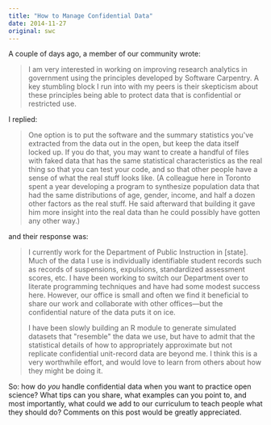 ```yaml
---
title: "How to Manage Confidential Data"
date: 2014-11-27
original: swc
---
```

<p>
  A couple of days ago,
  a member of our community wrote:
</p>
<blockquote>
  <p>
    I am very interested in working on improving research analytics in government
    using the principles developed by Software Carpentry.
    A key stumbling block I run into with my peers is their skepticism
    about these principles being able to protect data
    that is confidential or restricted use.
  </p>
</blockquote>
<p>
  I replied:
</p>
<blockquote>
  <p>
    One option is to put the software and the summary statistics you've extracted from the data out in the open,
    but keep the data itself locked up.
    If you do that,
    you may want to create a handful of files with faked data
    that has the same statistical characteristics as the real thing so that you can test your code,
    and so that other people have a sense of what the real stuff looks like.
    (A colleague here in Toronto spent a year developing a program to synthesize population data
    that had the same distributions of age, gender, income, and half a dozen other factors as the real stuff.
    He said afterward that building it gave him more insight into the real data
    than he could possibly have gotten any other way.)
  </p>
</blockquote>
<p>
  and their response was:
</p>
<blockquote>
  <p>
    I currently work for the Department of Public Instruction in [state].
    Much of the data I use is individually identifiable student records
    such as records of suspensions, expulsions, standardized assessment scores, etc.
    I have been working to switch our Department over to literate programming techniques
    and have had some modest success here.
    However,
    our office is small and often we find it beneficial to share our work and collaborate
    with other offices—but the confidential nature of the data puts it on ice. 
  </p>
  <p>
    I have been slowly building an R module to generate simulated datasets
    that "resemble" the data we use,
    but have to admit that the statistical details of
    how to appropriately approximate but not replicate confidential unit-record data
    are beyond me.
    I think this is a very worthwhile effort,
    and would love to learn from others about how they might be doing it. 
  </p>
</blockquote>
<p>
  So:
  how do <em>you</em> handle confidential data when you want to practice open science?
  What tips can you share,
  what examples can you point to,
  and most importantly,
  what could we add to our curriculum to teach people what they should do?
  Comments on this post would be greatly appreciated.
</p>
